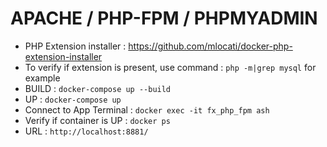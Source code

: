 # APACHE / PHP-FPM / PHPMYADMIN

- PHP Extension installer : https://github.com/mlocati/docker-php-extension-installer
- To verify if extension is present, use command : `php -m|grep mysql` for example
- BUILD : `docker-compose up --build`
- UP : `docker-compose up`
- Connect to App Terminal : `docker exec -it fx_php_fpm ash`
- Verify if container is UP : `docker ps`
- URL : `http://localhost:8881/`